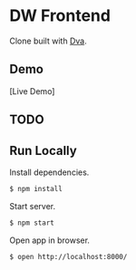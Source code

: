 # DW Frontend

Clone built with [Dva](https://github.com/dvajs/dva).

## Demo

[Live Demo]

## TODO

## Run Locally

Install dependencies.

```bash
$ npm install
```

Start server.

```bash
$ npm start
```

Open app in browser.

```bash
$ open http://localhost:8000/
```
